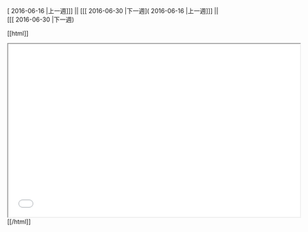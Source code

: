 [ 2016-06-16 |上一週]]] || [[[ 2016-06-30 |下一週]( 2016-06-16 |上一週]]] || [[[ 2016-06-30 |下一週)



[[html]]
<iframe src='<http://pad.hackingthursday.org>  ?showControls=true&showChat=true&showLineNumbers=true&useMonospaceFont=false' width=675 height=400></iframe>
[[/html]]